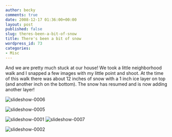 ```yaml
---
author: becky
comments: true
date: 2008-12-17 01:36:00+00:00
layout: post
published: false
slug: theres-been-a-bit-of-snow
title: There's been a bit of snow
wordpress_id: 73
categories:
- Misc
---
```




And we are pretty much stuck at our house! We took a little neighborhood walk and I snapped a few images with my little point and shoot. At the time of this walk there was about 12 inches of snow with a 1 inch ice layer on top (and another inch on the bottom). The snow has resumed and is now adding another layer!




![slideshow-0006](http://beta.beckyjenson.com/wp-content/uploads/2008/12/slideshow-0006.jpg) 




![slideshow-0005](http://beta.beckyjenson.com/wp-content/uploads/2008/12/slideshow-0005.jpg) 




![slideshow-0001](http://beta.beckyjenson.com/wp-content/uploads/2008/12/slideshow-0001.jpg) ![slideshow-0007](http://beta.beckyjenson.com/wp-content/uploads/2008/12/slideshow-0007.jpg)




![slideshow-0002](http://beta.beckyjenson.com/wp-content/uploads/2008/12/slideshow-0002.jpg) 




 
